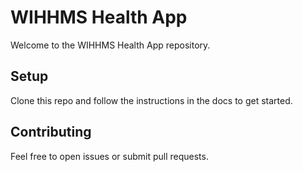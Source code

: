 # WIHHMS Health App

Welcome to the WIHHMS Health App repository.

## Setup

Clone this repo and follow the instructions in the docs to get started.

## Contributing

Feel free to open issues or submit pull requests.
